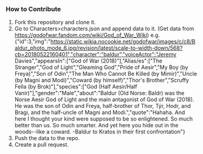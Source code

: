 ### How to Contribute

 1. Fork this repository and clone it.
 2. Go to Characters>characters.json and append data to it. (Get data from https://godofwar.fandom.com/wiki/God_of_War_Wiki)
 e.g. {"id":3,"img":"https://static.wikia.nocookie.net/godofwar/images/c/c8/Baldur_photo_mode_6.jpg/revision/latest/scale-to-width-down/568?cb=20180522160401","character":"baldur","voiceActor":"Jeremy Davies","appearsIn":["God of War (2018)"],"Alias/es":["The Stranger","God of Light","Gleaming God","Pride of Aesir","My Boy (by Freya)","Son of Odin","The Man Who Cannot Be Killed (by Mimir)","Uncle (by Magni and Modi)","Coward (by himself)","Thor's Brother","Scruffy Fella (by Brok)"],"species":["God (Half Aesir/Half Vanir)"],"gender":"Male","about":"Baldur (Old Norse: Baldr) was the Norse Aesir God of Light and the main antagonist of God of War (2018). He was the son of Odin and Freya, half-brother of Thor, Týr, Hodr, and Bragi, and the half-uncle of Magni and Modi.","quote":"Hahaha. And here I thought your kind were supposed to be so enlightened. So much better than us. So much smarter. And yet here you hide out in the woods--like a coward. -Baldur to Kratos in their first confrontation"}
 4. Push the data to the repo.
 5. Create a pull request.

